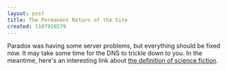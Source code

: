 ```yaml
---
layout: post
title: The Permanent Return of the Site
created: 1107926579
---
```

Paradox was having some server problems, but everything should be fixed now.  It may take some time for the DNS to trickle down to you.  In the meantime, here's an interesting link about [the definition of science fiction](http://www.rationalist.org.uk/newhumanist/issue01spring/thescienceoffiction.shtml).
